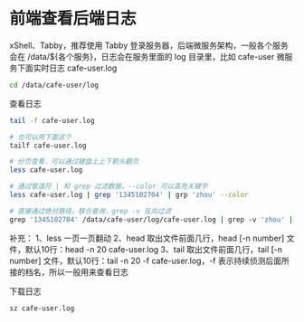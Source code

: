 # 前端查看后端日志

xShell、Tabby，推荐使用 Tabby 登录服务器，后端微服务架构，一般各个服务会在 /data/${各个服务}，日志会在服务里面的 log 目录里，比如 cafe-user 微服务下面实时日志 cafe-user.log

```bash
cd /data/cafe-user/log
```

查看日志
```bash
tail -f cafe-user.log

# 也可以用下面这个
tailf cafe-user.log

# 分页查看，可以通过键盘上上下箭头翻页
less cafe-user.log

# 通过管道符 | 和 grep 过滤数据，--color 可以高亮关键字
less cafe-user.log | grep '1345102704' | grp 'zhou' --color

# 直接通过绝对路径，联合查询，grep -v 反向过滤
grep '1345102704' /data/cafe-user/log/cafe-user.log | grep -v 'zhou' | tail -n 10
```
补充：
1、less 一页一页翻动
2、head 取出文件前面几行，head [-n number] 文件，默认10行：head -n 20 cafe-user.log
3、tail 取出文件前面几行，tail [-n number] 文件，默认10行：tail -n 20 -f cafe-user.log，-f 表示持续侦测后面所接的档名，所以一般用来查看日志

下载日志
```bash
sz cafe-user.log
```